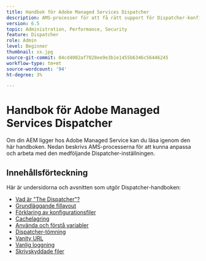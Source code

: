 ```yaml
---
title: Handbok för Adobe Managed Services Dispatcher
description: AMS-processer för att få rätt support för Dispatcher-konfigurationen.
version: 6.5
topic: Administration, Performance, Security
feature: Dispatcher
role: Admin
level: Beginner
thumbnail: xx.jpg
source-git-commit: 04cd4002af7028ee9e3b1e1455b6346c56446245
workflow-type: tm+mt
source-wordcount: '94'
ht-degree: 3%

---
```



# Handbok för Adobe Managed Services Dispatcher

Om din AEM ligger hos Adobe Managed Service kan du läsa igenom den här handboken.
Nedan beskrivs AMS-processerna för att kunna anpassa och arbeta med den medföljande Dispatcher-inställningen.

## Innehållsförteckning

Här är undersidorna och avsnitten som utgör Dispatcher-handboken:

- [Vad är &quot;The Dispatcher&quot;?](./what-is-the-dispatcher.md)
- [Grundläggande fillayout](./basic-file-layout.md)
- [Förklaring av konfigurationsfiler](./explanation-config-files.md)
- [Cachelagring](./understanding-cache.md)
- [Använda och förstå variabler](./variables.md)
- [Dispatcher-tömning](./disp-flushing.md)
- [Vanity URL](./disp-vanity-url.md)
- [Vanlig loggning](./common-logs.md)
- [Skrivskyddade filer](./immutable-files.md)